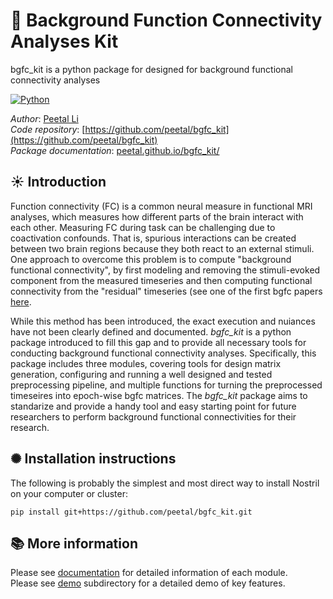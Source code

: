 🏁 Background Function Connectivity Analyses Kit 
=======

bgfc_kit is a python package for designed for background functional connectivity analyses

[![Python](https://img.shields.io/badge/Python-3.9+-brightgreen.svg?style=flat-square)](http://shields.io)

*Author*:       [Peetal Li](http://github.com/peetal) <br>
*Code repository*:   [https://github.com/peetal/bgfc_kit](https://github.com/peetal/bgfc_kit) <br>
*Package documentation*: [peetal.github.io/bgfc_kit/](peetal.github.io/bgfc_kit/) <br>

☀ Introduction
-----------------------------

Function connectivity (FC) is a common neural measure in functional MRI analyses, which measures how different parts of the brain interact with each other. Measuring FC during task can be challenging due to coactivation confounds. That is, spurious interactions can be created between two brain regions because they both react to an external stimuli. One approach to overcome this problem is to compute "background functional connectivity", by first modeling and removing the stimuli-evoked component from the measured timeseries and then computing functional connectivity from the "residual" timeseries (see one of the first bgfc papers [here](https://doi.org/10.1073/pnas.1202095109). 

While this method has been introduced, the exact execution and nuiances have not been clearly defined and documented. _bgfc_kit_ is a python package introduced to fill this gap and to provide all necessary tools for conducting background functional connectivity analyses. Specifically, this package includes three modules, covering tools for design matrix generation, configuring and running a well designed and tested preprocessing pipeline, and multiple functions for turning the preprocessed timeseires into epoch-wise bgfc matrices. The _bgfc_kit_ package aims to standarize and provide a handy tool and easy starting point for future researchers to perform background functional connectivities for their research. 

✺  Installation instructions
-----------------------------
The following is probably the simplest and most direct way to install Nostril on your computer or cluster:
```
pip install git+https://github.com/peetal/bgfc_kit.git
```

📚 More information
-----------------

Please see [documentation](https://peetal.github.io/bgfc_kit/) for detailed information of each module. <br>
Please see [demo](https://github.com/peetal/bgfc_kit/tree/main/bgfc_kit/demo) subdirectory for a detailed demo of key features. <br>
